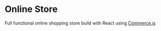 # Online Store

Full functional online shopping store build with React using [Commerce.js](https://commercejs.com/)
